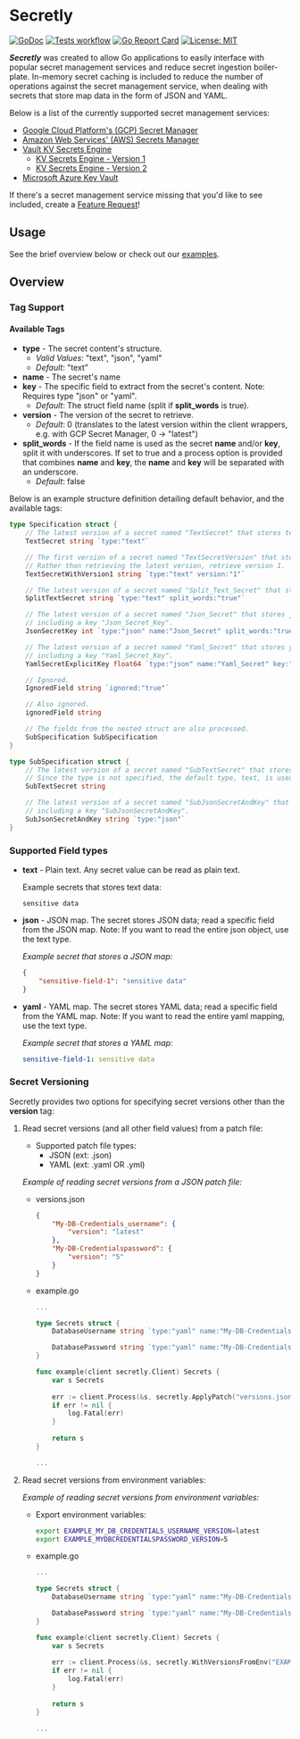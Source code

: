 # Secretly

[![GoDoc](https://godoc.org/github.com/jack-mcveigh/secretly?status.svg)](https://godoc.org/github.com/jack-mcveigh/secretly)
[![Tests workflow](https://img.shields.io/github/actions/workflow/status/jack-mcveigh/secretly/unit-test-base.yaml?branch=main&longCache=true&label=tests&logo=github&logoColor=fff)](https://github.com/jack-mcveigh/secretly/actions?query=workflow%3ATest%20Base)
[![Go Report Card](https://goreportcard.com/badge/github.com/jack-mcveigh/secretly)](https://goreportcard.com/report/github.com/jack-mcveigh/secretly)
[![License: MIT](https://img.shields.io/badge/license-MIT-yellow.svg)](https://opensource.org/licenses/MIT)

___Secretly___ was created to allow Go applications to easily interface with popular secret management services and reduce secret ingestion boiler-plate. In-memory secret caching is included to reduce the number of operations against the secret management service, when dealing with secrets that store map data in the form of JSON and YAML.

Below is a list of the currently supported secret management services:

* [Google Cloud Platform's (GCP) Secret Manager](https://cloud.google.com/secret-manager)
* [Amazon Web Services' (AWS) Secrets Manager](https://aws.amazon.com/secrets-manager/)
* [Vault KV Secrets Engine](https://developer.hashicorp.com/vault/docs/secrets/kv)
  * [KV Secrets Engine - Version 1](https://developer.hashicorp.com/vault/docs/secrets/kv/kv-v1)
  * [KV Secrets Engine - Version 2](https://developer.hashicorp.com/vault/docs/secrets/kv/kv-v2)
* [Microsoft Azure Key Vault](https://azure.microsoft.com/en-us/products/key-vault/)

If there's a secret management service missing that you'd like to see included, create a [Feature Request](https://github.com/jack-mcveigh/secretly/issues/new)!

## Usage

See the brief overview below or check out our [examples](examples).

## Overview

### Tag Support

#### Available Tags

* __type__ - The secret content's structure.
  * _Valid Values_: "text", "json", "yaml"
  * _Default_: "text"
* __name__ - The secret's name
* __key__ - The specific field to extract from the secret's content. Note: Requires type "json" or "yaml".
  * _Default_: The struct field name (split if __split_words__ is true).
* __version__ - The version of the secret to retrieve.
  * _Default_: 0 (translates to the latest version within the client wrappers, e.g. with GCP Secret Manager, 0 -> "latest")
* __split_words__ - If the field name is used as the secret __name__ and/or __key__, split it with underscores. If set to true and a process option is provided that combines __name__ and __key__, the __name__ and __key__ will be separated with an underscore.
  * _Default_: false

Below is an example structure definition detailing default behavior, and the available tags:

```go
type Specification struct {
    // The latest version of a secret named "TextSecret" that stores text data.
    TextSecret string `type:"text"`

    // The first version of a secret named "TextSecretVersion" that stores text data.
    // Rather than retrieving the latest version, retrieve version 1.
    TextSecretWithVersion1 string `type:"text" version:"1"`

    // The latest version of a secret named "Split_Text_Secret" that stores text data.
    SplitTextSecret string `type:"text" split_words:"true"`

    // The latest version of a secret named "Json_Secret" that stores json data
    // including a key "Json_Secret_Key".
    JsonSecretKey int `type:"json" name:"Json_Secret" split_words:"true"`

    // The latest version of a secret named "Yaml_Secret" that stores yaml data
    // including a key "Yaml_Secret_Key".
    YamlSecretExplicitKey float64 `type:"json" name:"Yaml_Secret" key:"Yaml_Secret_Key"`

    // Ignored.
    IgnoredField string `ignored:"true"`

    // Also ignored.
    ignoredField string

    // The fields from the nested struct are also processed.
    SubSpecification SubSpecification
}

type SubSpecification struct {
    // The latest version of a secret named "SubTextSecret" that stores text data.
    // Since the type is not specified, the default type, text, is used.
    SubTextSecret string

    // The latest version of a secret named "SubJsonSecretAndKey" that stores yaml data
    // including a key "SubJsonSecretAndKey".
    SubJsonSecretAndKey string `type:"json"`
}
```

### Supported Field types

* __text__ - Plain text. Any secret value can be read as plain text.

    Example secrets that stores text data:

    ```text
    sensitive data
    ```

* __json__ - JSON map. The secret stores JSON data; read a specific field from the JSON map. Note: If you want to read the entire json object, use the text type.

    _Example secret that stores a JSON map:_

    ```json
    {
        "sensitive-field-1": "sensitive data"
    }
    ```

* __yaml__ - YAML map. The secret stores YAML data; read a specific field from the YAML map. Note: If you want to read the entire yaml mapping, use the text type.

    _Example secret that stores a YAML map:_

    ```yaml
    sensitive-field-1: sensitive data
    ```

### Secret Versioning

Secretly provides two options for specifying secret versions other than the __version__ tag:

1. Read secret versions (and all other field values) from a patch file:
    * Supported patch file types:
        * JSON (ext: .json)
        * YAML (ext: .yaml OR .yml)

    _Example of reading secret versions from a JSON patch file:_

    * versions.json

        ```json
        {
            "My-DB-Credentials_username": {
                "version": "latest"
            },
            "My-DB-Credentialspassword": {
                "version": "5"
            }
        }
        ```

    * example.go

        ```go
        ...

        type Secrets struct {
            DatabaseUsername string `type:"yaml" name:"My-DB-Credentials" key:"username" split_words:"true"`

            DatabasePassword string `type:"yaml" name:"My-DB-Credentials" key:"password"`
        }

        func example(client secretly.Client) Secrets {
            var s Secrets
            
            err := client.Process(&s, secretly.ApplyPatch("versions.json"))
            if err != nil {
                log.Fatal(err)
            }
            
            return s
        }

        ...
        ```

2. Read secret versions from environment variables:

    _Example of reading secret versions from environment variables:_

    * Export environment variables:

        ```bash
        export EXAMPLE_MY_DB_CREDENTIALS_USERNAME_VERSION=latest
        export EXAMPLE_MYDBCREDENTIALSPASSWORD_VERSION=5
        ```

    * example.go

        ```go
        ...

        type Secrets struct {
            DatabaseUsername string `type:"yaml" name:"My-DB-Credentials" key:"username" split_words:"true"`

            DatabasePassword string `type:"yaml" name:"My-DB-Credentials" key:"password"`
        }

        func example(client secretly.Client) Secrets {
            var s Secrets
            
            err := client.Process(&s, secretly.WithVersionsFromEnv("EXAMPLE"))
            if err != nil {
                log.Fatal(err)
            }
            
            return s
        }

        ...
        ```
